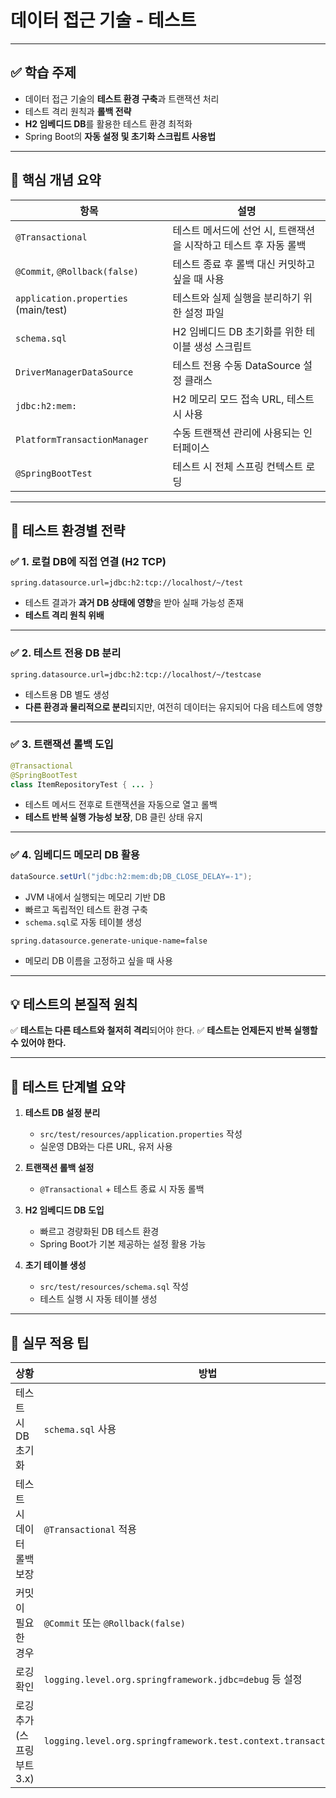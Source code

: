 # 데이터 접근 기술 - 테스트

---

## ✅ 학습 주제

* 데이터 접근 기술의 **테스트 환경 구축**과 트랜잭션 처리
* 테스트 격리 원칙과 **롤백 전략**
* **H2 임베디드 DB**를 활용한 테스트 환경 최적화
* Spring Boot의 **자동 설정 및 초기화 스크립트 사용법**

---

## 🧩 핵심 개념 요약

| 항목                                   | 설명                                    |
| ------------------------------------ | ------------------------------------- |
| `@Transactional`                     | 테스트 메서드에 선언 시, 트랜잭션을 시작하고 테스트 후 자동 롤백 |
| `@Commit`, `@Rollback(false)`        | 테스트 종료 후 롤백 대신 커밋하고 싶을 때 사용           |
| `application.properties` (main/test) | 테스트와 실제 실행을 분리하기 위한 설정 파일             |
| `schema.sql`                         | H2 임베디드 DB 초기화를 위한 테이블 생성 스크립트        |
| `DriverManagerDataSource`            | 테스트 전용 수동 DataSource 설정 클래스           |
| `jdbc:h2:mem:`                       | H2 메모리 모드 접속 URL, 테스트 시 사용            |
| `PlatformTransactionManager`         | 수동 트랜잭션 관리에 사용되는 인터페이스                |
| `@SpringBootTest`                    | 테스트 시 전체 스프링 컨텍스트 로딩                  |

---

## 🔧 테스트 환경별 전략

### ✅ 1. 로컬 DB에 직접 연결 (H2 TCP)

```properties
spring.datasource.url=jdbc:h2:tcp://localhost/~/test
```

* 테스트 결과가 **과거 DB 상태에 영향**을 받아 실패 가능성 존재
* **테스트 격리 원칙 위배**

---

### ✅ 2. 테스트 전용 DB 분리

```properties
spring.datasource.url=jdbc:h2:tcp://localhost/~/testcase
```

* 테스트용 DB 별도 생성
* **다른 환경과 물리적으로 분리**되지만, 여전히 데이터는 유지되어 다음 테스트에 영향

---

### ✅ 3. 트랜잭션 롤백 도입

```java
@Transactional
@SpringBootTest
class ItemRepositoryTest { ... }
```

* 테스트 메서드 전후로 트랜잭션을 자동으로 열고 롤백
* **테스트 반복 실행 가능성 보장**, DB 클린 상태 유지

---

### ✅ 4. 임베디드 메모리 DB 활용

```java
dataSource.setUrl("jdbc:h2:mem:db;DB_CLOSE_DELAY=-1");
```

* JVM 내에서 실행되는 메모리 기반 DB
* 빠르고 독립적인 테스트 환경 구축
* `schema.sql`로 자동 테이블 생성

```properties
spring.datasource.generate-unique-name=false
```

* 메모리 DB 이름을 고정하고 싶을 때 사용

---

## 💡 테스트의 본질적 원칙

✅ **테스트는 다른 테스트와 철저히 격리**되어야 한다.
✅ **테스트는 언제든지 반복 실행할 수 있어야 한다.**

---

## 🚀 테스트 단계별 요약

1. **테스트 DB 설정 분리**

   * `src/test/resources/application.properties` 작성
   * 실운영 DB와는 다른 URL, 유저 사용

2. **트랜잭션 롤백 설정**

   * `@Transactional` + 테스트 종료 시 자동 롤백

3. **H2 임베디드 DB 도입**

   * 빠르고 경량화된 DB 테스트 환경
   * Spring Boot가 기본 제공하는 설정 활용 가능

4. **초기 테이블 생성**

   * `src/test/resources/schema.sql` 작성
   * 테스트 실행 시 자동 테이블 생성

---

## 📎 실무 적용 팁

| 상황                 | 방법                                                                 |
| ------------------ | ------------------------------------------------------------------ |
| 테스트 시 DB 초기화       | `schema.sql` 사용                                                    |
| 테스트 시 데이터 롤백 보장    | `@Transactional` 적용                                                |
| 커밋이 필요한 경우         | `@Commit` 또는 `@Rollback(false)`                                    |
| 로깅 확인              | `logging.level.org.springframework.jdbc=debug` 등 설정                |
| 로깅 추가 (스프링 부트 3.x) | `logging.level.org.springframework.test.context.transaction=trace` |

